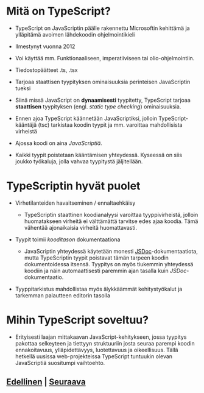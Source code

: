 # Mitä on TypeScript?
- TypeScript on JavaScriptin päälle rakennettu Microsoftin kehittämä ja ylläpitämä avoimen lähdekoodin ohjelmointikieli

- Ilmestynyt vuonna 2012

- Voi käyttää mm. Funktionaaliseen, imperatiiviseen tai olio-ohjelmointiin.

- Tiedostopäätteet .ts, .tsx

- Tarjoaa staattisen tyypityksen ominaisuuksia perinteisen JavaScriptin tueksi

- Siinä missä JavaScript on **dynaamisesti** tyypitetty, TypeScript tarjoaa **staattisen** tyypityksen (engl. *static type checking*) ominaisuuksia.

- Ennen ajoa TypeScript käännetään JavaScriptiksi, jolloin TypeScript-kääntäjä (tsc) tarkistaa koodin tyypit ja mm. varoittaa mahdollisista virheistä

- Ajossa koodi on aina *JavaScriptiä*.

- Kaikki tyypit poistetaan kääntämisen yhteydessä. Kyseessä on siis joukko työkaluja, jolla vahvaa tyypitystä jäljitellään.

# TypeScriptin hyvät puolet
- Virhetilanteiden havaitseminen / ennaltaehkäisy
    -   TypeScriptin staattinen koodianalyysi varoittaa tyyppivirheistä, jolloin huomatakseen virheitä ei välttämättä tarvitse edes ajaa koodia. Tämä vähentää ajonaikaisia virheitä huomattavasti.

- Tyypit toimii *kooditason* dokumentaationa
    - JavaScriptin yhteydessä käytetään monesti [JSDoc](https://jsdoc.app/about-getting-started.html)-dokumentaatiota, mutta TypeScriptin tyypit poistavat tämän tarpeen koodin dokumentoidessa itsensä. Tyypitys on myös tiukemmin yhteydessä koodiin ja näin automaattisesti paremmin ajan tasalla kuin *JSDoc*-dokumentaatio.

- Tyyppitarkistus mahdollistaa myös älykkäämmät kehitystyökalut ja tarkemman palautteen editorin tasolla

# Mihin TypeScript soveltuu?
- Erityisesti laajan mittakaavan JavaScript-kehitykseen, jossa tyypitys pakottaa selkeyteen ja tiettyyn struktuuriin josta seuraa parempi koodin ennakoitavuus, ylläpidettävyys, luotettavuus ja oikeellisuus. Tällä hetkellä uusissa web-projekteissa TypeScript tuntuukin olevan JavaScriptiä suositumpi vaihtoehto.

## [Edellinen](../../../README.md) | [Seuraava](../1/README.md)